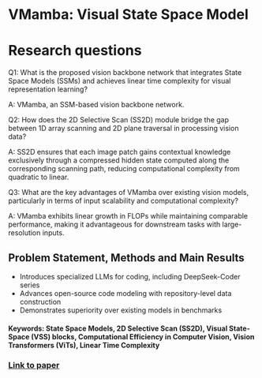# VMamba: Visual State Space Model

# Research questions
Q1: What is the proposed vision backbone network that integrates State Space Models (SSMs) and achieves linear time complexity for visual representation learning?

A: VMamba, an SSM-based vision backbone network.

Q2: How does the 2D Selective Scan (SS2D) module bridge the gap between 1D array scanning and 2D plane traversal in processing vision data?

A: SS2D ensures that each image patch gains contextual knowledge exclusively through a compressed hidden state computed along the corresponding scanning path, reducing computational complexity from quadratic to linear.

Q3: What are the key advantages of VMamba over existing vision models, particularly in terms of input scalability and computational complexity?

A: VMamba exhibits linear growth in FLOPs while maintaining comparable performance, making it advantageous for downstream tasks with large-resolution inputs.

## Problem Statement, Methods and Main Results

* Introduces specialized LLMs for coding, including DeepSeek-Coder series
* Advances open-source code modeling with repository-level data construction
* Demonstrates superiority over existing models in benchmarks

#### Keywords: State Space Models, 2D Selective Scan (SS2D), Visual State-Space (VSS) blocks, Computational Efficiency in Computer Vision, Vision Transformers (ViTs), Linear Time Complexity


### [Link to paper](https://arxiv.org/abs/2401.10166v3)
